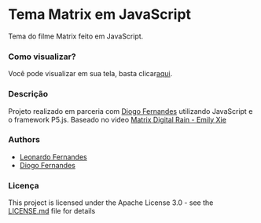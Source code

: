 # Tema Matrix em JavaScript
Tema do filme Matrix feito em JavaScript.

### Como visualizar?

Você pode visualizar em sua tela, basta clicar[aqui](https://8bitsL.github.io/Tema-Matrix-js/window.html).

### Descrição

Projeto realizado em parceria com [Diogo Fernandes](https://github.com/dfop02) utilizando JavaScript e o framework P5.js. 
Baseado no video [Matrix Digital Rain - Emily Xie](https://www.youtube.com/watch?v=S1TQCi9axzg)

### Authors

* [Leonardo Fernandes](https://github.com/8bitsL)
* [Diogo Fernandes](https://github.com/dfop02)

### Licença

This project is licensed under the Apache License 3.0 - see the [LICENSE.md](LICENSE.md) file for details